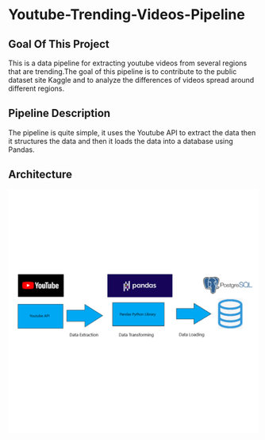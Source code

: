# Youtube-Trending-Videos-Pipeline

## Goal Of This Project

  This is a data pipeline for extracting youtube videos from several regions that are trending.The goal of this pipeline is to contribute to the public dataset site Kaggle and to analyze the differences of videos spread around different regions.

## Pipeline Description

  The pipeline is quite simple, it uses the Youtube API to extract the data then it structures the data and then it loads the data into a database using Pandas.
  
## Architecture

![](architecture/ArchitectureSchema.png)

